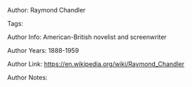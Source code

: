 Author: Raymond Chandler

Tags:

Author Info:  American-British novelist and screenwriter

Author Years: 1888-1959

Author Link:  https://en.wikipedia.org/wiki/Raymond_Chandler

Author Notes:


